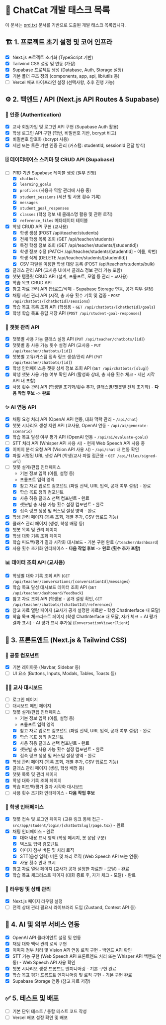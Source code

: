 # 🚀 ChatCat 개발 태스크 목록

이 문서는 [prd.txt](cci:7://file:///Users/techkwon/my-app/ChatCat/prd.txt:0:0-0:0) 문서를 기반으로 도출된 개발 태스크 목록입니다.

## 🏗️ 1. 프로젝트 초기 설정 및 코어 인프라

*   [x] Next.js 프로젝트 초기화 (TypeScript 기반)
*   [x] Tailwind CSS 설정 및 연동 (가정)
*   [x] Supabase 프로젝트 생성 (Database, Auth, Storage 설정)
*   [x] 기본 폴더 구조 정의 (components, app, api, lib/utils 등)
*   [ ] Vercel 배포 파이프라인 설정 (선택사항, 추후 진행 가능)

## ⚙️ 2. 백엔드 / API (Next.js API Routes & Supabase)

### 🔐 인증 (Authentication)
*   [x] 교사 회원가입 및 로그인 API 구현 (Supabase Auth 활용)
*   [x] 학생 로그인 API 구현 (학번, 비밀번호 기반, bcrypt 비교)
*   [x] 비밀번호 암호화 (bcrypt 사용)
*   [x] 세션 또는 토큰 기반 인증 관리 (커스텀: studentId, sessionId 전달 방식)

### 🗄️ 데이터베이스 스키마 및 CRUD API (Supabase)
*   [ ] PRD 기반 Supabase 테이블 생성 (일부 진행)
    *   [x] `chatbots`
    *   [x] `learning_goals`
    *   [x] `profiles` (사용자 역할 관리에 사용 중)
    *   [x] `student_sessions` (세션 및 사용 횟수 기록)
    *   [x] `messages`
    *   [x] `student_goal_responses`
    *   [x] `classes` (학생 정보 내 클래스명 활용 및 관련 로직)
    *   [x] `reference_files` 메타데이터 테이블
*   [x] 학생 CRUD API 구현 (교사용)
    - [x] 학생 생성 (POST /api/teacher/students)
    - [x] 전체 학생 목록 조회 (GET /api/teacher/students)
    - [x] 특정 학생 정보 조회 (GET /api/teacher/students/[studentId])
    - [x] 학생 정보 수정 (PATCH /api/teacher/students/[studentId] - 이름, 학번)
    - [x] 학생 삭제 (DELETE /api/teacher/students/[studentId])
    - [x] CSV 파일을 이용한 학생 대량 등록 (POST /api/teacher/students/bulk)
*   [x] 클래스 관리 API (교사용 UI에서 클래스 정보 관리 기능 포함)
*   [x] 챗봇 템플릿 CRUD API (설계, 프롬프트, 모델 등 관리 - 교사용)
*   [x] 학습 목표 CRUD API
*   [x] 참고 자료 관리 API (업로드/삭제 - Supabase Storage 연동, 공개 여부 설정)
*   [x] 채팅 세션 관리 API (시작, 총 사용 횟수 기록 및 검증 - `POST /api/chatbots/[chatbotId]/sessions`)
*   [x] 학습 목표 목록 조회 API (학생용 - `GET /api/chatbots/[chatbotId]/goals`)
*   [x] 학생 학습 목표 응답 저장 API (`POST /api/student-goal-responses`)

### 🤖 챗봇 관리 API
*   [x] 챗봇별 사용 가능 클래스 설정 API (`PUT /api/teacher/chatbots/[id]`)
*   [x] 챗봇별 총 사용 가능 횟수 설정 API (교사용 - `PUT /api/teacher/chatbots/[id]`)
*   [x] 챗봇별 고유/커스텀 접속 링크 생성/관리 API (`PUT /api/teacher/chatbots/[id]`)
*   [x] 학생 인터페이스용 챗봇 상세 정보 조회 API (`GET /api/chatbots/[slug]`)
*   [x] 학생 챗봇 사용 가능 여부 확인 API (활성화 상태, 총 사용 횟수 체크 - 세션 시작 API 내 포함)
*   [x] 사용 횟수 관리 API (학생별 초기화/횟수 추가, 클래스별/챗봇별 전체 초기화) - **다음 작업 후보** -> **완료**

### ✨ AI 연동 API
*   [x] 채팅 요청 처리 API (OpenAI API 연동, 대화 맥락 관리 - `/api/chat`)
*   [x] 챗봇 시나리오 생성 지원 API (교사용, OpenAI 연동 - `/api/ai/generate-scenario`)
*   [x] 학습 목표 달성 여부 평가 API (OpenAI 연동 - `/api/ai/evaluate-goals`)
*   [ ] STT 처리 API (Whisper API 사용 시) - 현재 Web Speech API 사용 중
*   [x] 이미지 분석 요청 API (Vision API 사용 시) - `/api/chat` 내 연동 확인
*   [x] 파일 서명된 URL 생성 API (학생/교사 파일 접근용 - `GET /api/files/signed-url`)
*   [ ] 챗봇 설계/편집 인터페이스
    *   기본 정보 입력 (이름, 설명 등)
    *   프롬프트 입력 영역
    *   [x] 참고 자료 업로드 컴포넌트 (파일 선택, URL 입력, 공개 여부 설정) - 완료
    *   [x] 학습 목표 정의 컴포넌트
    *   [x] 사용 허용 클래스 선택 컴포넌트 - 완료
    *   [x] 챗봇별 총 사용 가능 횟수 설정 컴포넌트 - 완료
    *   [x] 접속 링크 생성 및 커스텀 설정 영역 - 완료
*   [x] 학생 관리 페이지 (목록 조회, 개별 추가, CSV 업로드 기능)
*   [x] 클래스 관리 페이지 (생성, 학생 배정 등)
*   [x] 챗봇 목록 및 관리 페이지
*   [x] 학생 대화 기록 조회 페이지
*   [x] 학습 피드백/평가 결과 시각화 대시보드 - 기본 구현 완료 (`/teacher/dashboard`)
*   [x] 사용 횟수 초기화 인터페이스 - **다음 작업 후보** -> **완료 (횟수 추가 포함)**

### 📊 데이터 조회 API (교사용)
*   [x] 학생별 대화 기록 조회 API (`GET /api/teacher/conversations/[conversationId]/messages`)
*   [x] 학습 목표 달성 대시보드 데이터 조회 API (`GET /api/teacher/dashboard/feedback`)
*   [x] 참고 자료 조회 API (학생용 - 공개 설정 확인, `GET /api/teacher/chatbots/[chatbotId]/references`)
*   [x] 참고 자료 열람 페이지 (교사가 공개 설정한 자료만 - 학생 ChatInterface 내 모달)
*   [x] 학습 목표 체크리스트 페이지 (학생 ChatInterface 내 모달, 자가 체크 + AI 평가 결과 표시) - AI 평가 표시 추가됨 (`ConversationViewerClient`)

## 🎨 3. 프론트엔드 (Next.js & Tailwind CSS)

### 🧩 공통 컴포넌트
*   [x] 기본 레이아웃 (Navbar, Sidebar 등)
*   [ ] UI 요소 (Buttons, Inputs, Modals, Tables, Toasts 등)

### 🧑‍🏫 교사 대시보드
*   [ ] 로그인 페이지
*   [ ] 대시보드 메인 페이지
*   [ ] 챗봇 설계/편집 인터페이스
    *   기본 정보 입력 (이름, 설명 등)
    *   프롬프트 입력 영역
    *   [x] 참고 자료 업로드 컴포넌트 (파일 선택, URL 입력, 공개 여부 설정) - 완료
    *   [x] 학습 목표 정의 컴포넌트
    *   [x] 사용 허용 클래스 선택 컴포넌트 - 완료
    *   [x] 챗봇별 총 사용 가능 횟수 설정 컴포넌트 - 완료
    *   [x] 접속 링크 생성 및 커스텀 설정 영역 - 완료
*   [x] 학생 관리 페이지 (목록 조회, 개별 추가, CSV 업로드 기능)
*   [x] 클래스 관리 페이지 (생성, 학생 배정 등)
*   [x] 챗봇 목록 및 관리 페이지
*   [x] 학생 대화 기록 조회 페이지
*   [x] 학습 피드백/평가 결과 시각화 대시보드
*   [ ] 사용 횟수 초기화 인터페이스 - **다음 작업 후보**

### 👦 학생 인터페이스
*   [x] 챗봇 접속 및 로그인 페이지 (고유 링크 통해 접근 - `src/app/student/login/[chatbotSlug]/page.tsx`) - 완료
*   [x] 채팅 인터페이스 - 완료
    *   [x] 대화 내용 표시 영역 (학생 메시지, 봇 응답 구분)
    *   [x] 텍스트 입력 컴포넌트
    *   [x] 이미지 첨부 버튼 및 처리 로직
    *   [x] STT(음성 입력) 버튼 및 처리 로직 (Web Speech API 또는 연동)
    *   [x] 사용 횟수 안내 표시
*   [x] 참고 자료 열람 페이지 (교사가 공개 설정한 자료만 - 모달) - 완료
*   [x] 학습 목표 체크리스트 페이지 (대화 종료 후, 자가 체크 - 모달) - 완료

### 🧭 라우팅 및 상태 관리
*   [x] Next.js 페이지 라우팅 설정
*   [ ] 전역 상태 관리 필요시 라이브러리 도입 (Zustand, Context API 등)

## 🔌 4. AI 및 외부 서비스 연동

*   [x] OpenAI API 클라이언트 설정 및 연동
*   [x] 채팅 대화 맥락 관리 로직 구현
*   [x] 이미지 첨부 처리 및 Vision API 연동 로직 구현 - 백엔드 API 확인
*   [x] STT 기능 구현 (Web Speech API 프론트엔드 처리 또는 Whisper API 백엔드 연동) - Web Speech API 사용 확인
*   [x] 챗봇 시나리오 생성 프롬프트 엔지니어링 - 기본 구현 완료
*   [x] 학습 목표 평가 프롬프트 엔지니어링 및 로직 구현 - 기본 구현 완료
*   [x] Supabase Storage 연동 (참고 자료 저장)

## ✅ 5. 테스트 및 배포

*   [ ] 기본 단위 테스트 / 통합 테스트 코드 작성
*   [ ] Vercel 배포 설정 확인 및 배포
